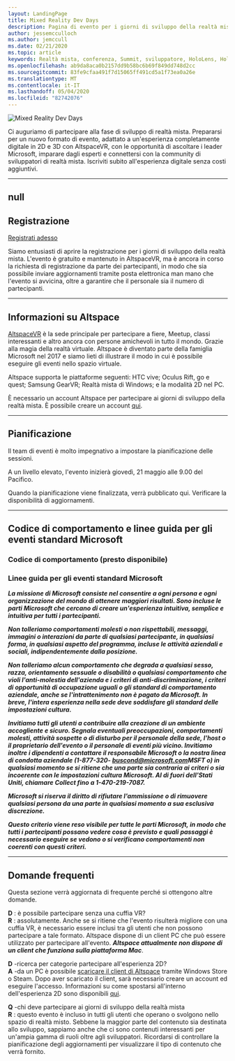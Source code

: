 ```yaml
---
layout: LandingPage
title: Mixed Reality Dev Days
description: Pagina di evento per i giorni di sviluppo della realtà mista
author: jessemcculloch
ms.author: jemccull
ms.date: 02/21/2020
ms.topic: article
keywords: Realtà mista, conferenza, Summit, sviluppatore, HoloLens, HoloLens 2, Kinect
ms.openlocfilehash: ab9da8aca0b2157dd9b58bc6b69f849dd748d2cc
ms.sourcegitcommit: 83fe9cfaa491f7d15065ff491cd5a1f73ea0a26e
ms.translationtype: MT
ms.contentlocale: it-IT
ms.lasthandoff: 05/04/2020
ms.locfileid: "82742076"
---
```

![Mixed Reality Dev Days](images/MRDD/MRDevDaysBanner.png)

Ci auguriamo di partecipare alla fase di sviluppo di realtà mista. Prepararsi per un nuovo formato di evento, adattato a un'esperienza completamente digitale in 2D e 3D con AltspaceVR, con le opportunità di ascoltare i leader Microsoft, imparare dagli esperti e connettersi con la community di sviluppatori di realtà mista. Iscriviti subito all'esperienza digitale senza costi aggiuntivi.

---
null
---

## <a name="registration"></a>Registrazione

[Registrati adesso](https://mixedrealityprod.microsoftcrmportals.com/MRDDRegistration/)

Siamo entusiasti di aprire la registrazione per i giorni di sviluppo della realtà mista.  L'evento è gratuito e mantenuto in AltspaceVR, ma è ancora in corso la richiesta di registrazione da parte dei partecipanti, in modo che sia possibile inviare aggiornamenti tramite posta elettronica man mano che l'evento si avvicina, oltre a garantire che il personale sia il numero di partecipanti.

---

## <a name="about-altspace"></a>Informazioni su Altspace

[AltspaceVR](https://altvr.com/) è la sede principale per partecipare a fiere, Meetup, classi interessanti e altro ancora con persone amichevoli in tutto il mondo. Grazie alla magia della realtà virtuale.  Altspace è diventato parte della famiglia Microsoft nel 2017 e siamo lieti di illustrare il modo in cui è possibile eseguire gli eventi nello spazio virtuale.

Altspace supporta le piattaforme seguenti: HTC vive; Oculus Rift, go e quest; Samsung GearVR; Realtà mista di Windows; e la modalità 2D nel PC.

È necessario un account Altspace per partecipare ai giorni di sviluppo della realtà mista. È possibile creare un account [qui](https://account.altvr.com/users/sign_up).

---

## <a name="schedule"></a>Pianificazione

Il team di eventi è molto impegnativo a impostare la pianificazione delle sessioni.  

A un livello elevato, l'evento inizierà giovedì, 21 maggio alle 9.00 del Pacifico.  

Quando la pianificazione viene finalizzata, verrà pubblicato qui. Verificare la disponibilità di aggiornamenti.  

---

## <a name="code-of-conduct-and-microsoft-standard-event-guidelines"></a>Codice di comportamento e linee guida per gli eventi standard Microsoft

### <a name="code-of-conduct-coming-soon"></a>Codice di comportamento (presto disponibile)

### <a name="microsoft-standard-event-guidelines"></a>Linee guida per gli eventi standard Microsoft

***La missione di Microsoft consiste nel consentire a ogni persona e ogni organizzazione del mondo di ottenere maggiori risultati. Sono incluse le parti Microsoft che cercano di creare un'esperienza intuitiva, semplice e intuitiva per tutti i partecipanti.***

***Non tolleriamo comportamenti molesti o non rispettabili, messaggi, immagini o interazioni da parte di qualsiasi partecipante, in qualsiasi forma, in qualsiasi aspetto del programma, incluse le attività aziendali e sociali, indipendentemente dalla posizione.***

***Non tolleriamo alcun comportamento che degrada a qualsiasi sesso, razza, orientamento sessuale o disabilità o qualsiasi comportamento che violi l'anti-molestia dell'azienda e i criteri di anti-discriminazione, i criteri di opportunità di occupazione uguali o gli standard di comportamento aziendale, anche se l'intrattenimento non è pagato da Microsoft. In breve, l'intera esperienza nella sede deve soddisfare gli standard delle impostazioni cultura.***

***Invitiamo tutti gli utenti a contribuire alla creazione di un ambiente accogliente e sicuro. Segnala eventuali preoccupazioni, comportamenti molesti, attività sospette o di disturbo per il personale della sede, l'host o il proprietario dell'evento o il personale di eventi più vicino. Invitiamo inoltre i dipendenti a contattare il responsabile Microsoft o la nostra linea di condotta aziendale (1-877-320- [buscond@microsoft.com](mailto:buscond@microsoft.com)MSFT o) in qualsiasi momento se si ritiene che una parte sia contraria ai criteri o sia incoerente con le impostazioni cultura Microsoft. Al di fuori dell'Stati Uniti, chiamare Collect fino a 1-470-219-7087.***

***Microsoft si riserva il diritto di rifiutare l'ammissione o di rimuovere qualsiasi persona da una parte in qualsiasi momento a sua esclusiva discrezione.***

***Questo criterio viene reso visibile per tutte le parti Microsoft, in modo che tutti i partecipanti possano vedere cosa è previsto e quali passaggi è necessario eseguire se vedono o si verificano comportamenti non coerenti con questi criteri.***

---

## <a name="frequently-asked-questions"></a>Domande frequenti
Questa sezione verrà aggiornata di frequente perché si ottengono altre domande.

**D** : è possibile partecipare senza una cuffia VR?  
**R** : assolutamente. Anche se si ritiene che l'evento risulterà migliore con una cuffia VR, è necessario essere inclusi tra gli utenti che non possono partecipare a tale formato.  Altspace dispone di un client PC che può essere utilizzato per partecipare all'evento. ***Altspace attualmente non dispone di un client che funziona sulla piattaforma Mac***.  
  
**D** -ricerca per categorie partecipare all'esperienza 2D?  
**A** -da un PC è possibile [scaricare il client di Altspace](https://altvr.com/get-altspacevr/) tramite Windows Store o Steam. Dopo aver scaricato il client, sarà necessario creare un account ed eseguire l'accesso. Informazioni su come spostarsi all'interno dell'esperienza 2D sono disponibili [qui](https://help.altvr.com/hc/en-us/articles/115003528373-How-do-I-control-my-avatar-with-Mouse-Keyboard-).
  
**Q** -chi deve partecipare ai giorni di sviluppo della realtà mista  
**R** : questo evento è incluso in tutti gli utenti che operano o svolgono nello spazio di realtà misto. Sebbene la maggior parte del contenuto sia destinata allo sviluppo, sappiamo anche che ci sono contenuti interessanti per un'ampia gamma di ruoli oltre agli sviluppatori. Ricordarsi di controllare la pianificazione degli aggiornamenti per visualizzare il tipo di contenuto che verrà fornito.  

<!--  
**Q** -  
**A** -  
  
**Q** -  
**A** -  
  
**Q** -  
**A** -  
-->